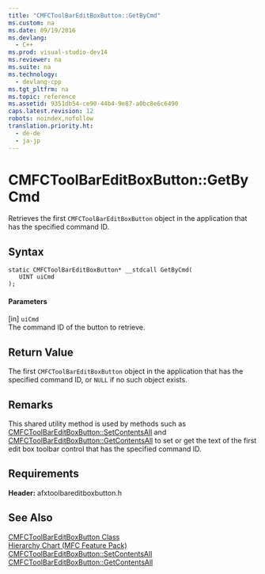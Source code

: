 ```yaml
---
title: "CMFCToolBarEditBoxButton::GetByCmd"
ms.custom: na
ms.date: 09/19/2016
ms.devlang: 
  - C++
ms.prod: visual-studio-dev14
ms.reviewer: na
ms.suite: na
ms.technology: 
  - devlang-cpp
ms.tgt_pltfrm: na
ms.topic: reference
ms.assetid: 9351db54-ce90-44b4-9e87-a0bc8e6c6490
caps.latest.revision: 12
robots: noindex,nofollow
translation.priority.ht: 
  - de-de
  - ja-jp
---
```

# CMFCToolBarEditBoxButton::GetByCmd
Retrieves the first `CMFCToolBarEditBoxButton` object in the application that has the specified command ID.  
  
## Syntax  
  
```  
static CMFCToolBarEditBoxButton* __stdcall GetByCmd(  
   UINT uiCmd  
);  
```  
  
#### Parameters  
 [in] `uiCmd`  
 The command ID of the button to retrieve.  
  
## Return Value  
 The first `CMFCToolBarEditBoxButton` object in the application that has the specified command ID, or `NULL` if no such object exists.  
  
## Remarks  
 This shared utility method is used by methods such as [CMFCToolBarEditBoxButton::SetContentsAll](../vs140/CMFCToolBarEditBoxButton--SetContentsAll.md) and [CMFCToolBarEditBoxButton::GetContentsAll](../vs140/CMFCToolBarEditBoxButton--GetContentsAll.md) to set or get the text of the first edit box toolbar control that has the specified command ID.  
  
## Requirements  
 **Header:** afxtoolbareditboxbutton.h  
  
## See Also  
 [CMFCToolBarEditBoxButton Class](../vs140/CMFCToolBarEditBoxButton-Class.md)   
 [Hierarchy Chart (MFC Feature Pack)](../vs140/Hierarchy-Chart.md)   
 [CMFCToolBarEditBoxButton::SetContentsAll](../vs140/CMFCToolBarEditBoxButton--SetContentsAll.md)   
 [CMFCToolBarEditBoxButton::GetContentsAll](../vs140/CMFCToolBarEditBoxButton--GetContentsAll.md)